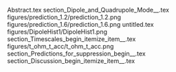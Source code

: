 Abstract.tex
section_Dipole_and_Quadrupole_Mode__.tex
figures/prediction_1.2/prediction_1.2.png
figures/prediction_1.6/prediction_1.6.png
untitled.tex
figures/DipoleHist1/DipoleHist1.png
section_Timescales_begin_itemize_item__.tex
figures/t_ohm_t_acc/t_ohm_t_acc.png
section_Predictions_for_suppression_begin__.tex
section_Discussion_begin_itemize_item__.tex